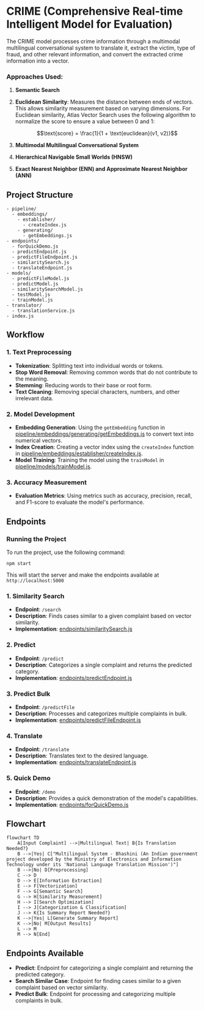 # CRIME (Comprehensive Real-time Intelligent Model for Evaluation)

The CRIME model processes crime information through a multimodal multilingual conversational system to translate it, extract the victim, type of fraud, and other relevant information, and convert the extracted crime information into a vector.

### Approaches Used:
1. **Semantic Search**
2. **Euclidean Similarity**: Measures the distance between ends of vectors. This allows similarity measurement based on varying dimensions. For Euclidean similarity, Atlas Vector Search uses the following algorithm to normalize the score to ensure a value between 0 and 1:
   
   ```math
   \text{score} = \frac{1}{1 + \text{euclidean}(v1, v2)}
   ```
3. **Multimodal Multilingual Conversational System**
4. **Hierarchical Navigable Small Worlds (HNSW)**
5. **Exact Nearest Neighbor (ENN) and Approximate Nearest Neighbor (ANN)**


## Project Structure

```
- pipeline/
  - embeddings/
    - establisher/
      - createIndex.js
    - generating/
      - getEmbeddings.js
- endpoints/
  - forQuickDemo.js
  - predictEndpoint.js
  - predictFileEndpoint.js
  - similaritySearch.js
  - translateEndpoint.js
- models/
  - predictFileModel.js
  - predictModel.js
  - similaritySearchModel.js
  - testModel.js
  - trainModel.js
- translator/
  - translationService.js
- index.js
```


## Workflow
### 1. Text Preprocessing
- **Tokenization**: Splitting text into individual words or tokens.
- **Stop Word Removal**: Removing common words that do not contribute to the meaning.
- **Stemming**: Reducing words to their base or root form.
- **Text Cleaning**: Removing special characters, numbers, and other irrelevant data.

### 2. Model Development
- **Embedding Generation**: Using the `getEmbedding` function in [pipeline/embeddings/generating/getEmbeddings.js](pipeline/embeddings/generating/getEmbeddings.js) to convert text into numerical vectors.
- **Index Creation**: Creating a vector index using the `createIndex` function in [pipeline/embeddings/establisher/createIndex.js](pipeline/embeddings/establisher/createIndex.js).
- **Model Training**: Training the model using the `trainModel` in [pipeline/models/trainModel.js](pipeline/models/trainModel.js).

### 3. Accuracy Measurement
- **Evaluation Metrics**: Using metrics such as accuracy, precision, recall, and F1-score to evaluate the model's performance.

## Endpoints
### Running the Project
To run the project, use the following command:
```
npm start
```
This will start the server and make the endpoints available at `http://localhost:5000`

### 1. Similarity Search
- **Endpoint**: `/search`
- **Description**: Finds cases similar to a given complaint based on vector similarity.
- **Implementation**: [endpoints/similaritySearch.js](endpoints/similaritySearch.js)

### 2. Predict
- **Endpoint**: `/predict`
- **Description**: Categorizes a single complaint and returns the predicted category.
- **Implementation**: [endpoints/predictEndpoint.js](endpoints/predictEndpoint.js)

### 3. Predict Bulk
- **Endpoint**: `/predictFile`
- **Description**: Processes and categorizes multiple complaints in bulk.
- **Implementation**: [endpoints/predictFileEndpoint.js](endpoints/predictFileEndpoint.js)

### 4. Translate
- **Endpoint**: `/translate`
- **Description**: Translates text to the desired language.
- **Implementation**: [endpoints/translateEndpoint.js](endpoints/translateEndpoint.js)

### 5. Quick Demo
- **Endpoint**: `/demo`
- **Description**: Provides a quick demonstration of the model's capabilities.
- **Implementation**: [endpoints/forQuickDemo.js](endpoints/forQuickDemo.js)


## Flowchart

```mermaid
flowchart TD
    A[Input Complaint] -->|Multilingual Text| B{Is Translation Needed?}
    B -->|Yes| C["Multilingual System - Bhashini (An Indian government project developed by the Ministry of Electronics and Information Technology under its 'National Language Translation Mission')"]
    B -->|No| D[Preprocessing]
    C --> D
    D --> E[Information Extraction]
    E --> F[Vectorization]
    F --> G[Semantic Search]
    G --> H[Similarity Measurement]
    H --> I[Search Optimization]
    I --> J[Categorization & Classification]
    J --> K{Is Summary Report Needed?}
    K -->|Yes| L[Generate Summary Report]
    K -->|No| M[Output Results]
    L --> M
    M --> N[End]
```


## Endpoints Available

- **Predict**: Endpoint for categorizing a single complaint and returning the predicted category.
- **Search Similar Case**: Endpoint for finding cases similar to a given complaint based on vector similarity.
- **Predict Bulk**: Endpoint for processing and categorizing multiple complaints in bulk.

